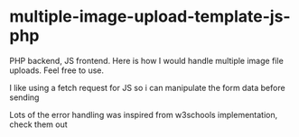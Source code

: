 # multiple-image-upload-template-js-php
PHP backend, JS frontend. Here is how I would handle multiple image file uploads. Feel free to use.

I like using a fetch request for JS so i can manipulate the form data before sending

Lots of the error handling was inspired from w3schools implementation, check them out
